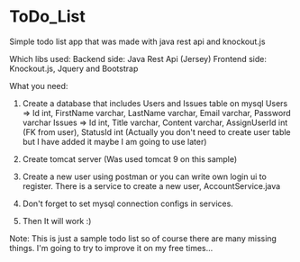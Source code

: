 # ToDo_List
Simple todo list app that was made with java rest api and knockout.js

Which libs used:
Backend side: Java Rest Api (Jersey)
Frontend side: Knockout.js, Jquery and Bootstrap

What you need:
1) Create a database that includes Users and Issues table on mysql
Users => Id int, FirstName varchar, LastName varchar, Email varchar, Password varchar
Issues => Id int, Title varchar, Content varchar, AssignUserId int (FK from user), StatusId int
(Actually you don't need to create user table but I have added it maybe I am going to use later)

2) Create tomcat server (Was used tomcat 9 on this sample)

3) Create a new user using postman or you can write own login ui to register. 
   There is a service to create a new user, AccountService.java
   
4) Don't forget to set mysql connection configs in services.

5) Then It will work :)

Note: This is just a sample todo list so of course there are many missing things. 
I'm going to try to improve it on my free times...
